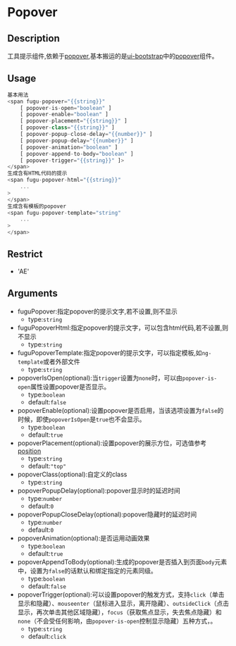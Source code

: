 # Popover
## Description
工具提示组件,依赖于<a ui-sref="app.api.popover" href="../../popover/docs/readme.md">popover</a>,基本搬运的是[ui-bootstrap](https://github.com/angular-ui/bootstrap)中的[popover](https://github.com/angular-ui/bootstrap/tree/1.0.0/src/popover)组件。

## Usage

``` javascript
基本用法
<span fugu-popover="{{string}}"
    [ popover-is-open="boolean" ]
    [ popover-enable="boolean" ]
    [ popover-placement="{{string}}" ]
    [ popover-class="{{string}}" ]
    [ popover-popup-close-delay="{{number}}" ]
    [ popover-popup-delay="{{number}}" ]
    [ popover-animation="boolean" ]
    [ popover-append-to-body="boolean" ]
    [ popover-trigger="{{string}}" ]>
</span>
生成含有HTML代码的提示
<span fugu-popover-html="{{string}}"
	...
>
</span>
生成含有模板的popover
<span fugu-popover-template="string"
	...
>
</span>
```
## Restrict
- 'AE'

## Arguments

- fuguPopover:指定popover的提示文字,若不设置,则不显示
    - type:`string`
- fuguPopoverHtml:指定popover的提示文字，可以包含html代码,若不设置,则不显示
    - type:`string`
- fuguPopoverTemplate:指定popover的提示文字，可以指定模板,如`ng-template`或者外部文件
    - type:`string`
- popoverIsOpen(optional):当`trigger`设置为`none`时，可以由`popover-is-open`属性设置popover是否显示。
    - type:`boolean`
    - default:`false`
- popoverEnable(optional):设置popover是否启用，当该选项设置为`false`的时候，即使`popoverIsOpen`是`true`也不会显示。
    - type:`boolean`
    - default:`true`
- popoverPlacement(optional):设置popover的展示方位，可选值参考<a ui-sref="app.api.position" href="../../position/docs/readme.md">position</a>
	- type:`string`
	- default:`"top"`
- popoverClass(optional):自定义的class
	- type:`string`
- popoverPopupDelay(optional):popover显示时的延迟时间
	- type:`number`
	- default:`0`
- popoverPopupCloseDelay(optional):popover隐藏时的延迟时间
	- type:`number`
	- default:`0`
- popoverAnimation(optional):是否运用动画效果
	- type:`boolean`
	- default:`true`
- popoverAppendToBody(optional):生成的popover是否插入到页面`body`元素中，设置为`false`的话默认和绑定指定的元素同级。
	- type:`boolean`
	- default:`false`
- popoverTrigger(optional):可以设置popover的触发方式，支持`click`（单击显示和隐藏）、`mouseenter`（鼠标进入显示，离开隐藏）、`outsideClick`（点击显示，再次单击其他区域隐藏），`focus`（获取焦点显示，失去焦点隐藏）和`none`（不会受任何影响，由`popover-is-open`控制显示隐藏）五种方式，。
    - type:`string`
    - default:`click`